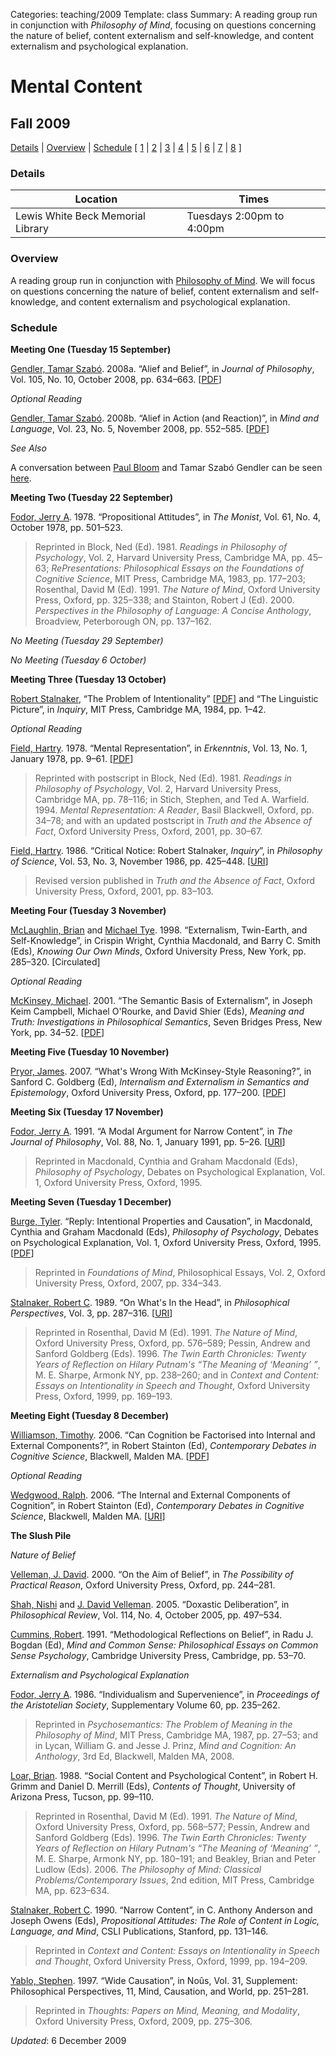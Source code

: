 Categories: teaching/2009
Template: class
Summary: A reading group run in conjunction with *Philosophy of Mind*, focusing on questions concerning the nature of belief, content externalism and self-knowledge, and content externalism and psychological explanation.

# Mental Content

## Fall 2009

<p><a href="#details">Details</a> | <a href="#overview">Overview</a> | <a href ="#reading">Schedule</a> [ <a href="#l1">1</a> | <a href="#l2">2</a> | <a href="#l3">3</a> | <a href="#l4">4</a> | <a href="#l5">5</a> | <a href="#l6">6</a> | <a href="#l7">7</a> | <a href="#l8">8</a> ]</p>

<a name="details"> </a>
<h3>Details</h3>
<table class="names">
<thead>
<tr><th>Location</th><th> Times</th></tr>
</thead>
<tbody>
<tr><td>Lewis White Beck Memorial Library</td><td>Tuesdays 2:00pm to 4:00pm</td></tr>
</tbody>
</table>

<a name="overview"> </a>
<h3>Overview</h3>
<p>A reading group run in conjunction with <a href="http://www.rochester.edu/college/faculty/bweslake/teaching/2009/mind/">Philosophy of Mind</a>. We will focus on questions concerning the nature of belief, content externalism and self-knowledge, and content externalism and psychological explanation.</p>

<a name="schedule"> </a>
<h3>Schedule</h3>

<a name="l1"> </a>
<p><strong>Meeting One (Tuesday 15 September)</strong></p>

<p><a href="http://pantheon.yale.edu/~tgendler/">Gendler, Tamar Szab&oacute;</a>. 2008a. &ldquo;Alief and Belief&rdquo;, in <em>Journal of Philosophy</em>, Vol. 105, No. 10, October 2008, pp. 634&ndash;663. <span class="small">[<a href="http://zuihitsu.org/protected/gendler_alief.pdf">PDF</a>]</span></p>

<p><em>Optional Reading</em></p>

<p><a href="http://pantheon.yale.edu/~tgendler/">Gendler, Tamar Szab&oacute;</a>. 2008b. &ldquo;Alief in Action (and Reaction)&rdquo;, in <em>Mind and Language</em>, Vol. 23, No. 5, November 2008, pp. 552&ndash;585. <span class="small">[<a href="http://zuihitsu.org/protected/gendler_alief_action.pdf">PDF</a>]</span></p>

<p><em>See Also</em></p>

<p>A conversation between <a href="http://www.yale.edu/psychology/FacInfo/Bloom.html">Paul Bloom</a> and Tamar Szab&oacute; Gendler can be seen <a href="http://bloggingheads.tv/diavlogs/20086">here</a>.</p>

<a name="l2"> </a>
<p><strong>Meeting Two (Tuesday 22 September)</strong></p>

<p><a href="http://en.wikipedia.org/wiki/Jerry_Fodor">Fodor, Jerry A</a>. 1978. &ldquo;Propositional Attitudes&rdquo;, in <em>The Monist</em>, Vol. 61, No. 4, October 1978, pp. 501&ndash;523.</p>

<blockquote class="note">Reprinted in Block, Ned (Ed). 1981. <em>Readings in Philosophy of Psychology</em>, Vol. 2, Harvard University Press, Cambridge MA, pp. 45&ndash;63; <em>RePresentations: Philosophical Essays on the Foundations of Cognitive Science</em>, MIT 
Press, Cambridge MA, 1983, pp. 177&ndash;203; Rosenthal, David M (Ed). 1991. <em>The Nature of Mind</em>, Oxford University Press, Oxford, pp. 325&ndash;338; and Stainton, Robert J (Ed). 2000. <em>Perspectives in the Philosophy of Language: A Concise Anthology</em>, Broadview, Peterborough ON, pp. 137&ndash;162.</blockquote>

<p><em>No Meeting (Tuesday 29 September)</em></p>

<p><em>No Meeting (Tuesday 6 October)</em></p>

<a name="l3"> </a>
<p><strong>Meeting Three (Tuesday 13 October)</strong></p>

<p><a href="http://web.mit.edu/philos/www/stalnaker.html">Robert Stalnaker</a>, &ldquo;The Problem of Intentionality&rdquo; <span class="small">[<a href="http://mitpress.mit.edu/books/chapters/0262691132chap1.pdf">PDF</a>]</span> and &ldquo;The Linguistic Picture&rdquo;, in <em>Inquiry</em>, MIT Press, Cambridge MA, 1984, pp. 1&ndash;42.</p>

<p><em>Optional Reading</em></p>

<p><a href="http://philosophy.fas.nyu.edu/object/hartryfield">Field, Hartry</a>. 1978. &ldquo;Mental Representation&rdquo;, in <em>Erkenntnis</em>, Vol. 13, No. 1, January 1978, pp. 9&ndash;61. <span class="small">[<a href="http://zuihitsu.org/protected/field_mental_representation.pdf">PDF</a>]</span></p>

<blockquote class="note">Reprinted with postscript in Block, Ned (Ed). 1981. <em>Readings in Philosophy of Psychology</em>, Vol. 2, Harvard University Press, Cambridge MA, pp. 78&ndash;116; in Stich, Stephen, and Ted A. Warfield. 1994. <em>Mental Representation: A Reader</em>, Basil Blackwell, Oxford, pp. 34&ndash;78; and with an updated 
postscript in <em>Truth and the Absence of Fact</em>, Oxford University Press, Oxford, 2001, pp. 30&ndash;67.</blockquote>

<p><a href="http://philosophy.fas.nyu.edu/object/hartryfield">Field, Hartry</a>. 1986. &ldquo;Critical Notice: Robert Stalnaker, <em>Inquiry</em>&rdquo;, in <em>Philosophy of Science</em>, Vol. 53, No. 3, November 1986, pp. 425&ndash;448. <span class="small">[<a href="http://www.jstor.org/stable/187680">URI</a>]</span></p>

<blockquote class="note">Revised version published in <em>Truth and the Absence of Fact</em>, Oxford University Press, Oxford, 2001, pp. 83&ndash;103.</blockquote>

<a name="l4"> </a>
<p><strong>Meeting Four (Tuesday 3 November)</strong></p>

<p><a href="http://philosophy.rutgers.edu/index.php?option=com_content&task=view&id=113&Itemid=210">McLaughlin, Brian</a> and <a href="https://webspace.utexas.edu/tyem/www/">Michael Tye</a>. 1998. &ldquo;Externalism, Twin-Earth, and Self-Knowledge&rdquo;, in Crispin Wright, Cynthia Macdonald, and Barry C. Smith (Eds), <em>Knowing Our Own Minds</em>, Oxford University Press, New York, pp. 285&ndash;320. <span class="small">[Circulated]</span></p>

<p><em>Optional Reading</em></p>

<p><a href="http://www.clas.wayne.edu/unit-faculty-detail.asp?FacultyID=66">McKinsey, Michael</a>. 2001. &ldquo;The Semantic Basis of Externalism&rdquo;, in Joseph Keim Campbell, Michael O'Rourke, and David Shier (Eds), <em>Meaning and Truth: Investigations in Philosophical Semantics</em>, Seven Bridges Press, New York, pp. 34&ndash;52. <span class="small">[<a href="http://zuihitsu.org/protected/mckinsey_semantic_basis.pdf">PDF</a>]</span></p>

<a name="l5"> </a>
<p><strong>Meeting Five (Tuesday 10 November)</strong></p>

<p><a href="http://www.jimpryor.net/">Pryor, James</a>. 2007. &ldquo;What's Wrong With McKinsey-Style Reasoning?&rdquo;, in Sanford C. Goldberg (Ed), <em>Internalism and Externalism in Semantics and Epistemology</em>, Oxford University Press, Oxford, pp. 177&ndash;200. [<a href="http://zuihitsu.org/protected/pryor_mckinsey.pdf">PDF</a>]</p>

<a name="l6"> </a>
<p><strong>Meeting Six (Tuesday 17 November)</strong></p>

<p><a href="http://en.wikipedia.org/wiki/Jerry_Fodor">Fodor, Jerry A</a>. 1991. &ldquo;A Modal Argument for Narrow Content&rdquo;, in <em>The Journal of Philosophy</em>, Vol. 88, No. 1, January 1991, pp. 5&ndash;26. [<a href="http://www.jstor.org/stable/2027084">URI</a>]</p>

<blockquote class="note">Reprinted in Macdonald, Cynthia and Graham Macdonald (Eds),  <em>Philosophy of Psychology</em>, Debates on Psychological Explanation, Vol. 1, Oxford University Press, Oxford, 1995.</blockquote>

<a name="l7"> </a>
<p><strong>Meeting Seven (Tuesday 1 December)</strong></p>

<p><a href="http://www.philosophy.ucla.edu/index.php/user-profile-one/userprofile/burge">Burge, Tyler</a>. &ldquo;Reply: Intentional Properties and Causation&rdquo;, in Macdonald, Cynthia and Graham Macdonald (Eds),  <em>Philosophy of Psychology</em>, Debates on Psychological Explanation, Vol. 1, Oxford University Press, Oxford, 1995. [<a href="http://zuihitsu.org/protected/burge_intentional_properties_causation.pdf">PDF</a>]</p>

<blockquote class="note">Reprinted in <em>Foundations of Mind</em>, Philosophical Essays, Vol. 2, Oxford University Press, Oxford, 2007, pp. 334&ndash;343.</blockquote>

<p><a href="http://web.mit.edu/philos/www/stalnaker.html">Stalnaker, Robert C</a>. 1989. &ldquo;On What's In the Head&rdquo;, in <em>Philosophical Perspectives</em>, Vol. 3, pp. 287&ndash;316. [<a href="http://www.jstor.org/stable/2214271">URI</a>]</p>

<blockquote class="note">Reprinted in Rosenthal, David M (Ed). 1991. <em>The Nature of Mind</em>, Oxford University Press, Oxford, pp. 576&ndash;589; Pessin, Andrew and Sanford Goldberg (Eds). 1996. <em>The Twin Earth Chronicles: Twenty Years of Reflection on 
Hilary Putnam's &ldquo;The Meaning of &lsquo;Meaning&rsquo; &rdquo;</em>, M. E. Sharpe, Armonk NY, pp. 238&ndash;260; and in <em>Context and Content: Essays on Intentionality in Speech and Thought</em>, Oxford University Press, Oxford, 1999, pp. 169&ndash;193.</blockquote>

<a name="l8"> </a>
<p><strong>Meeting Eight (Tuesday 8 December)</strong></p>

<p><a href="http://www.philosophy.ox.ac.uk/members/tim_williamson">Williamson, Timothy</a>. 2006. &ldquo;Can Cognition be Factorised into Internal and External Components?&rdquo;, in Robert Stainton (Ed), <em>Contemporary Debates in Cognitive Science</em>, Blackwell, Malden MA. [<a href="http://www.philosophy.ox.ac.uk/__data/assets/pdf_file/0014/1328/Stainton.pdf">PDF</a>]</p>

<p><em>Optional Reading</em></p>

<p><a href="http://users.ox.ac.uk/~mert1230/">Wedgwood, Ralph</a>. 2006. &ldquo;The Internal and External Components of Cognition&rdquo;, in Robert Stainton (Ed), <em>Contemporary Debates in Cognitive Science</em>, Blackwell, Malden MA. [<a href="http://users.ox.ac.uk/~mert1230/cognition.htm">URI</a>]</p>

<p><strong>The Slush Pile</strong></p>

<p><em>Nature of Belief</em></p>

<p><a href="https://files.nyu.edu/dv26/public/">Velleman, J. David</a>. 2000. &ldquo;On the Aim of Belief&rdquo;, in <em>The Possibility of Practical Reason</em>, Oxford University Press, Oxford, pp. 244&ndash;281.</p>

<p><a href="https://www.amherst.edu/people/facstaff/npshah">Shah, Nishi</a> and <a href="https://files.nyu.edu/dv26/public/">J. David Velleman</a>. 2005. &ldquo;Doxastic Deliberation&rdquo;, in <em>Philosophical Review</em>, Vol. 114, No. 4, October 2005, pp. 497&ndash;534.</p>

<p><a href="https://netfiles.uiuc.edu/rcummins/www/HomePage/Cummins.html">Cummins, Robert</a>. 1991. &ldquo;Methodological Reflections on Belief&rdquo;, in Radu J. Bogdan (Ed), <em>Mind and Common Sense: Philosophical Essays on Common Sense Psychology</em>, Cambridge University Press, Cambridge, pp. 53&ndash;70.</p>

<p><em>Externalism and Psychological Explanation</em></p>

<p><a href="http://en.wikipedia.org/wiki/Jerry_Fodor">Fodor, Jerry A</a>. 1986. &ldquo;Individualism and Supervenience&rdquo;, in <em>Proceedings of the Aristotelian Society</em>, Supplementary Volume 60, pp. 235&ndash;262.</p>

<blockquote class="note">Reprinted in <em>Psychosemantics: The Problem of Meaning in the Philosophy of Mind</em>, MIT Press, Cambridge MA, 1987, pp. 27&ndash;53; and in Lycan, William G. and Jesse J. Prinz, <em>Mind and Cognition: An Anthology</em>, 3rd Ed, Blackwell, Malden MA, 2008.</blockquote>

<p><a href="http://ruccs.rutgers.edu/faculty/loar.html">Loar, Brian</a>. 1988. &ldquo;Social Content and Psychological Content&rdquo;, in Robert H. Grimm and Daniel D. Merrill (Eds), <em>Contents of Thought</em>, University of Arizona Press, Tucson, pp. 99&ndash;110.</p>

<blockquote class="note">Reprinted in Rosenthal, David M (Ed). 1991. <em>The Nature of Mind</em>, Oxford University Press, Oxford, pp. 568&ndash;577; Pessin, Andrew and Sanford Goldberg (Eds). 1996. <em>The Twin Earth Chronicles: Twenty Years of Reflection on 
Hilary Putnam's &ldquo;The Meaning of &lsquo;Meaning&rsquo; &rdquo;</em>, M. E. Sharpe, Armonk NY, pp. 180&ndash;191; and Beakley, Brian and Peter Ludlow (Eds). 2006. <em>The Philosophy of Mind: Classical Problems/Contemporary Issues</em>, 2nd edition, MIT Press, Cambridge MA, pp. 623&ndash;634.</blockquote>

<p><a href="http://web.mit.edu/philos/www/stalnaker.html">Stalnaker, Robert C</a>. 1990. &ldquo;Narrow Content&rdquo;, in C. Anthony Anderson and Joseph Owens (Eds), <em>Propositional Attitudes: The Role of Content in Logic, Language, and Mind</em>, CSLI Publications, Stanford, pp. 131&ndash;146.</p>

<blockquote class="note">Reprinted in <em>Context and Content: Essays on Intentionality in Speech and Thought</em>, Oxford University Press, Oxford, 1999, pp. 194&ndash;209.</blockquote>

<p><a href="http://web.mac.com/yablo/Site/Hello.html">Yablo, Stephen</a>. 1997. &ldquo;Wide Causation&rdquo;, in No&ucirc;s, Vol. 31, Supplement: Philosophical Perspectives, 11, Mind, Causation, and World, pp. 251&ndash;281.</p>

<blockquote class="note">Reprinted in <em>Thoughts: Papers on Mind, Meaning, and Modality</em>, Oxford University Press, Oxford, 2009, pp. 275&ndash;306.</blockquote>

*Updated*: 6 December 2009